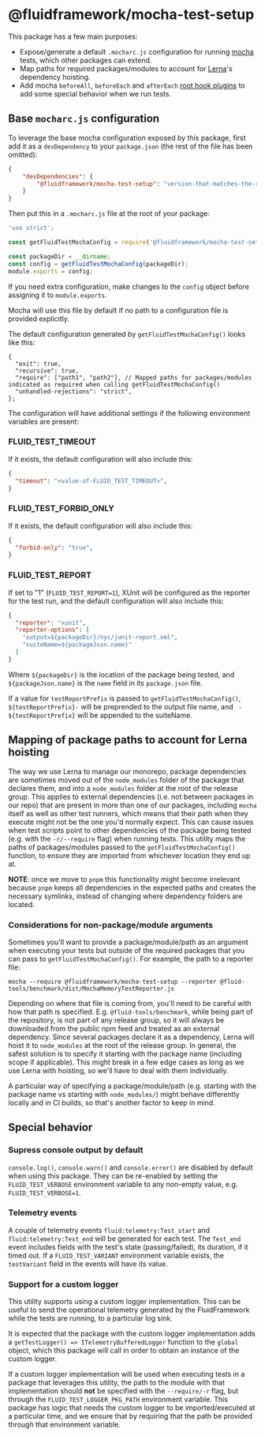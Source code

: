 # @fluidframework/mocha-test-setup

This package has a few main purposes:

- Expose/generate a default `.mocharc.js` configuration for running [mocha](https://mochajs.org) tests, which other
  packages can extend.
- Map paths for required packages/modules to account for [Lerna](https://lerna.js.org/)'s dependency hoisting.
- Add mocha `beforeAll`, `beforeEach` and `afterEach` [root hook plugins](https://mochajs.org/#root-hook-plugins) to add
some special behavior when we run tests.

## Base `mocharc.js` configuration

To leverage the base mocha configuration exposed by this package, first add it as a `devDependency` to your `package.json`
(the rest of the file has been omitted):

```json
{
    "devDependencies": {
        "@fluidframework/mocha-test-setup": "version-that-matches-the-rest-of-the-release-group"
    }
}
```

Then put this in a `.mocharc.js` file at the root of your package:

```javascript
'use strict';

const getFluidTestMochaConfig = require('@fluidframework/mocha-test-setup/mocharc-common');

const packageDir = __dirname;
const config = getFluidTestMochaConfig(packageDir);
module.exports = config;
```

If you need extra configuration, make changes to the `config` object before assigning it to `module.exports`.

Mocha will use this file by default if no path to a configuration file is provided explicitly.

The default configuration generated by `getFluidTestMochaConfig()` looks like this:

```jsonc
{
  "exit": true,
  "recursive": true,
  "require": ["path1", "path2"], // Mapped paths for packages/modules indicated as required when calling getFluidTestMochaConfig()
  "unhandled-rejections": "strict",
};
```

The configuration will have additional settings if the following environment variables are present:

### FLUID_TEST_TIMEOUT

If it exists, the default configuration will also include this:

```json
{
  "timeout": "<value-of-FLUID_TEST_TIMEOUT>",
}
```

### FLUID_TEST_FORBID_ONLY

If it exists, the default configuration will also include this:

```json
{
  "forbid-only": "true",
}
```

### FLUID_TEST_REPORT

If set to "1" (`FLUID_TEST_REPORT=1`), XUnit will be configured as the reporter for the test run, and the default
configuration will also include this:

```json
{
  "reporter": "xunit",
  "reporter-options": [
    "output=${packageDir}/nyc/junit-report.xml",
    "suiteName=${packageJson.name}"
  ]
}
```

Where `${packageDir}` is the location of the package being tested, and `${packageJson.name}` is the `name` field in its
`package.json` file.

If a value for `testReportPrefix` is passed to `getFluidTestMochaConfig()`, `${testReportPrefix}-` will be preprended to
the output file name, and ` - ${testReportPrefix}` will be appended to the suiteName.

## Mapping of package paths to account for Lerna hoisting

The way we use Lerna to manage our monorepo, package dependencies are sometimes moved out of the `node_modules` folder
of the package that declares them, and into a `node_modules` folder at the root of the release group.
This applies to external dependencies (i.e. not between packages in our repo) that are present in more than one of our
packages, including `mocha` itself as well as other test runners, which means that their path when they execute
might not be the one you'd normally expect.
This can cause issues when test scripts point to other dependencies of the package being tested (e.g. with the `-r/--require`
flag) when running tests.
This utility maps the paths of packages/modules passed to the `getFluidTestMochaConfig()` function, to ensure they are
imported from whichever location they end up at.

**NOTE**: once we move to `pnpm` this functionality might become irrelevant because `pnpm` keeps all dependencies in the
expected paths and creates the necessary symlinks, instead of changing where dependency folders are located.

### Considerations for non-package/module arguments

Sometimes you'll want to provide a package/module/path as an argument when executing your tests but outside of the
required packages that you can pass to `getFluidTestMochaConfig()`.
For example, the path to a reporter file:

```console
mocha --require @fluidframework/mocha-test-setup --reporter @fluid-tools/benchmark/dist/MochaMemoryTestReporter.js
```

Depending on where that file is coming from, you'll need to be careful with how that path is specified.
E.g. `@fluid-tools/benchmark`, while being part of the repository, is not part of any release group, so it will always
be downloaded from the public npm feed and treated as an external dependency.
Since several packages declare it as a dependency, Lerna will hoist it to `node_modules` at the root of the release group.
In general, the safest solution is to specify it starting with the package name (including scope if applicable).
This might break in a few edge cases as long as we use Lerna with hoisting, so we'll have to deal with them individually.

A particular way of specifying a package/module/path (e.g. starting with the package name vs starting with `node_modules/`)
might behave differently locally and in CI builds, so that's another factor to keep in mind.

## Special behavior

### Supress console output by default

`console.log()`, `console.warn()` and `console.error()` are disabled by default when using this package.
They can be re-enabled by setting the `FLUID_TEST_VERBOSE` environment variable to any non-empty value, e.g.
`FLUID_TEST_VERBOSE=1`.

### Telemetry events

A couple of telemetry events `fluid:telemetry:Test_start` and `fluid:telemetry:Test_end` will be generated for each test.
The `Test_end` event includes fields with the test's state (passing/failed), its duration, if it timed out.
If a `FLUID_TEST_VARIANT` environment variable exists, the `testVariant` field in the events will have its value.

### Support for a custom logger

This utility supports using a custom logger implementation.
This can be useful to send the operational telemetry generated by the FluidFramework while the tests are running, to a
particular log sink.

It is expected that the package with the custom logger implementation adds a `getTestLogger() => ITelemetryBufferedLogger`
function to the `global` object, which this package will call in order to obtain an instance of the custom logger.

If a custom logger implementation will be used when executing tests in a package that leverages this utility, the path
to the module with that implementation should **not** be specified with the `--require/-r` flag, but through the
`FLUID_TEST_LOGGER_PKG_PATH` environment variable.
This package has logic that needs the custom logger to be imported/executed at a particular time, and we ensure that
by requiring that the path be provided through that environment variable.
